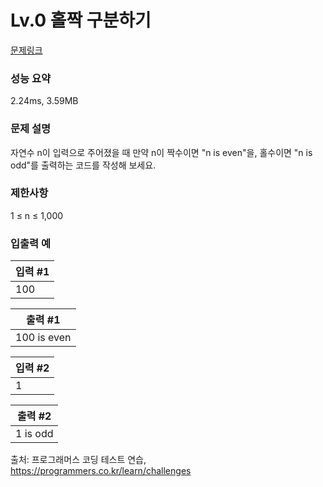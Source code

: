 <h1>Lv.0 홀짝 구분하기</h1>

[문제링크](https://school.programmers.co.kr/learn/courses/30/lessons/181944)

### 성능 요약
2.24ms, 3.59MB

### 문제 설명
자연수 n이 입력으로 주어졌을 때 만약 n이 짝수이면 "n is even"을, 홀수이면 "n is odd"를 출력하는 코드를 작성해 보세요.

### 제한사항
1 ≤ n ≤ 1,000

### 입출력 예
|입력 #1|
|---|
|100|

|출력 #1|
|---|
|100 is even|

|입력 #2|
|---|
|1|

|출력 #2|
|---|
|1 is odd|

출처: 프로그래머스 코딩 테스트 연습, https://programmers.co.kr/learn/challenges